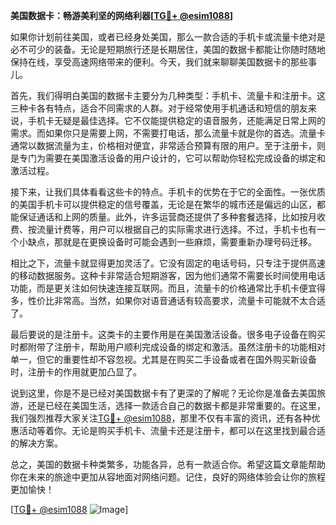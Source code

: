 **美国数据卡：畅游美利坚的网络利器[[TG💪+ @esim1088](https://t.me/s/esim1088)]**

如果你计划前往美国，或者已经身处美国，那么一款合适的手机卡或流量卡绝对是必不可少的装备。无论是短期旅行还是长期居住，美国的数据卡都能让你随时随地保持在线，享受高速网络带来的便利。今天，我们就来聊聊美国数据卡的那些事儿。

首先，我们得明白美国的数据卡主要分为几种类型：手机卡、流量卡和注册卡。这三种卡各有特点，适合不同需求的人群。对于经常使用手机通话和短信的朋友来说，手机卡无疑是最佳选择。它不仅能提供稳定的语音服务，还能满足日常上网的需求。而如果你只是需要上网，不需要打电话，那么流量卡就是你的首选。流量卡通常以数据流量为主，价格相对便宜，非常适合预算有限的用户。至于注册卡，则是专门为需要在美国激活设备的用户设计的，它可以帮助你轻松完成设备的绑定和激活过程。

接下来，让我们具体看看这些卡的特点。手机卡的优势在于它的全面性。一张优质的美国手机卡可以提供稳定的信号覆盖，无论是在繁华的城市还是偏远的山区，都能保证通话和上网的质量。此外，许多运营商还提供了多种套餐选择，比如按月收费、按流量计费等，用户可以根据自己的实际需求进行选择。不过，手机卡也有一个小缺点，那就是在更换设备时可能会遇到一些麻烦，需要重新办理号码迁移。

相比之下，流量卡就显得更加灵活了。它没有固定的电话号码，只专注于提供高速的移动数据服务。这种卡非常适合短期游客，因为他们通常不需要长时间使用电话功能，而是更关注如何快速连接互联网。而且，流量卡的价格通常比手机卡便宜得多，性价比非常高。当然，如果你对语音通话有较高要求，流量卡可能就不太合适了。

最后要说的是注册卡。这类卡的主要作用是在美国激活设备。很多电子设备在购买时都附带了注册卡，帮助用户顺利完成设备的绑定和激活。虽然注册卡的功能相对单一，但它的重要性却不容忽视。尤其是在购买二手设备或者在国外购买新设备时，注册卡的作用就更加凸显了。

说到这里，你是不是已经对美国数据卡有了更深的了解呢？无论你是准备去美国旅游，还是已经在美国生活，选择一款适合自己的数据卡都是非常重要的。在这里，我们强烈推荐大家关注[TG💪+ @esim1088](https://t.me/s/esim1088)，那里不仅有丰富的资讯，还有各种优惠活动等着你。无论是购买手机卡、流量卡还是注册卡，都可以在这里找到最合适的解决方案。

总之，美国的数据卡种类繁多，功能各异，总有一款适合你。希望这篇文章能帮助你在未来的旅途中更加从容地面对网络问题。记住，良好的网络体验会让你的旅程更加愉快！

[[TG💪+ @esim1088](https://t.me/s/esim1088) ![Image](https://i.postimg.cc/4NQfJmqS/Snipaste-2025-05-13-00-14-12.png)]